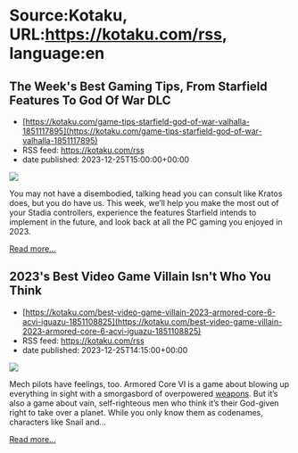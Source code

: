 # Source:Kotaku, URL:https://kotaku.com/rss, language:en

## The Week's Best Gaming Tips, From Starfield Features To God Of War DLC
 - [https://kotaku.com/game-tips-starfield-god-of-war-valhalla-1851117895](https://kotaku.com/game-tips-starfield-god-of-war-valhalla-1851117895)
 - RSS feed: https://kotaku.com/rss
 - date published: 2023-12-25T15:00:00+00:00

<img class="type:primaryImage" src="https://i.kinja-img.com/image/upload/c_fit,q_80,w_636/3a8f6df3da3d5eafe148f70b1e307950.jpg" /><p>You may not have a disembodied, talking head you can consult like Kratos does, but you do have us. This week, we’ll help you make the most out of your Stadia controllers, experience the features Starfield intends to implement in the future, and look back at all the PC gaming you enjoyed in 2023.</p><p><a href="https://kotaku.com/game-tips-starfield-god-of-war-valhalla-1851117895">Read more...</a></p>

## 2023's Best Video Game Villain Isn't Who You Think
 - [https://kotaku.com/best-video-game-villain-2023-armored-core-6-acvi-iguazu-1851108825](https://kotaku.com/best-video-game-villain-2023-armored-core-6-acvi-iguazu-1851108825)
 - RSS feed: https://kotaku.com/rss
 - date published: 2023-12-25T14:15:00+00:00

<img class="type:primaryImage" src="https://i.kinja-img.com/image/upload/c_fit,q_80,w_636/7f5408a44a1d9eafe2ac4b8d8b01c4c8.jpg" /><p>Mech pilots have feelings, too. Armored Core VI is a game about blowing up everything in sight with a smorgasbord of overpowered <a class="sc-1out364-0 dPMosf sc-145m8ut-0 lcFFec js_link" href="https://kotaku.com/real-guns-virtual-guns-and-me-1824159338">weapons</a>. But it’s also a game about vain, self-righteous men who think it’s their God-given right to take over a planet. While you only know them as codenames, characters like Snail and…</p><p><a href="https://kotaku.com/best-video-game-villain-2023-armored-core-6-acvi-iguazu-1851108825">Read more...</a></p>

